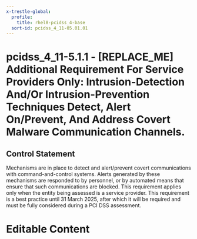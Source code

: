 ```yaml
---
x-trestle-global:
  profile:
    title: rhel8-pcidss_4-base
  sort-id: pcidss_4_11-05.01.01
---
```


# pcidss_4_11-5.1.1 - \[REPLACE_ME\] Additional Requirement For Service Providers Only: Intrusion-Detection And/Or Intrusion-Prevention Techniques Detect, Alert On/Prevent, And Address Covert Malware Communication Channels.

## Control Statement

Mechanisms are in place to detect and alert/prevent covert communications with
command-and-control systems. Alerts generated by these mechanisms are responded to by
personnel, or by automated means that ensure that such communications are blocked. This
requirement applies only when the entity being assessed is a service provider. This
requirement is a best practice until 31 March 2025, after which it will be required and
must be fully considered during a PCI DSS assessment.

# Editable Content

<!-- Make additions and edits below -->
<!-- The above represents the contents of the control as received by the profile, prior to additions. -->
<!-- If the profile makes additions to the control, they will appear below. -->
<!-- The above markdown may not be edited but you may edit the content below, and/or introduce new additions to be made by the profile. -->
<!-- If there is a yaml header at the top, parameter values may be edited. Use --set-parameters to incorporate the changes during assembly. -->
<!-- The content here will then replace what is in the profile for this control, after running profile-assemble. -->
<!-- The current profile has no added parts for this control, but you may add new ones here. -->
<!-- Each addition must have a heading either of the form ## Control my_addition_name -->
<!-- or ## Part a. (where the a. refers to one of the control statement labels.) -->
<!-- "## Control" parts are new parts added after the statement part. -->
<!-- "## Part" parts are new parts added into the top-level statement part with that label. -->
<!-- Subparts may be added with nested hash levels of the form ### My Subpart Name -->
<!-- underneath the parent ## Control or ## Part being added -->
<!-- See https://oscal-compass.github.io/compliance-trestle/tutorials/ssp_profile_catalog_authoring/ssp_profile_catalog_authoring for guidance. -->
